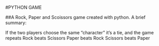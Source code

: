#PYTHON GAME


##A Rock, Paper and Scoissors game created with python.
A brief summary:

If the two players choose the same “character” it’s a tie, and the game repeats
Rock beats Scissors
Paper beats Rock
Scissors beats Paper
